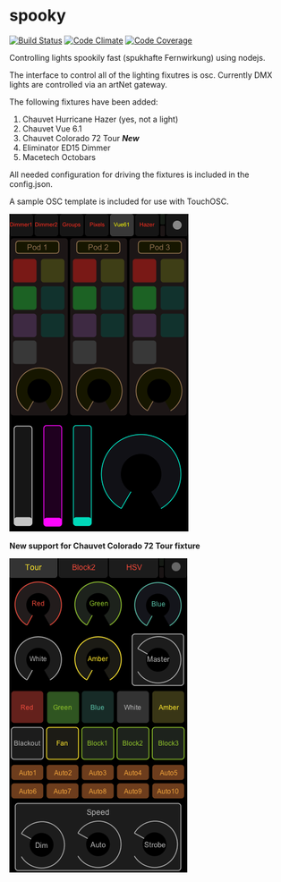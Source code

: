 spooky
======

[![Build Status](https://travis-ci.org/MarkKropf/spooky.svg?branch=master)](https://travis-ci.org/MarkKropf/spooky)
[![Code Climate](https://codeclimate.com/github/MarkKropf/spooky.png)](https://codeclimate.com/github/MarkKropf/spooky)
[![Code Coverage](https://codeclimate.com/github/MarkKropf/spooky/coverage.png)](https://codeclimate.com/github/MarkKropf/spooky)

Controlling lights spookily fast (spukhafte Fernwirkung) using nodejs.

The interface to control all of the lighting fixutres is osc. Currently DMX lights are controlled via an artNet gateway.

The following fixtures have been added:

1. Chauvet Hurricane Hazer (yes, not a light)
2. Chauvet Vue 6.1
3. Chauvet Colorado 72 Tour **_New_**
3. Eliminator ED15 Dimmer
4. Macetech Octobars

All needed configuration for driving the fixtures is included in the config.json.

A sample OSC template is included for use with TouchOSC.

![image](https://github.com/MarkKropf/spooky/raw/master/touchosc/spooky_touchosc.png)

**New support for Chauvet Colorado 72 Tour fixture**

![image](https://github.com/MarkKropf/spooky/raw/master/touchosc/colorado72.png)
